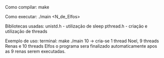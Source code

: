 Como compilar:
    make

Como executar:
    ./main <N_de_Elfos>

Bibliotecas usadas:
    unistd.h - utilização de sleep
    pthread.h - criação e utilização de threads

Exemplo de uso:
    terminal:
        make
        ./main 10 -> cria-se 1 thread Noel, 9 threads Renas e 10 threads Elfos
        o programa sera finalizado automaticamente apos as 9 renas serem executadas.
